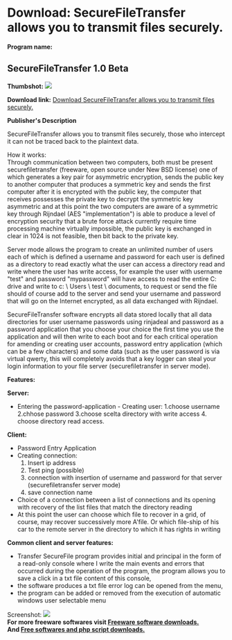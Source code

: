 # Download: SecureFileTransfer allows you to transmit files securely.

**Program name:**

## SecureFileTransfer 1.0 Beta

  
**Thumbshot:** ![](http://www.freewarefiles.com/screenshot/securefiletransfer_md.jpg)   
  
**Download link:** [Download SecureFileTransfer allows you to transmit files securely.](http://freesoftwares.boysofts.com/SecureFileTransfer_program_56558.html)  
  


**Publisher's Description**  
  


SecureFileTransfer allows you to transmit files securely, those who intercept it can not be traced back to the plaintext data. 

How it works:  
Through communication between two computers, both must be present securefiletransfer (freeware, open source under New BSD license) one of which generates a key pair for asymmetric encryption, sends the public key to another computer that produces a symmetric key and sends the first computer after it is encrypted with the public key, the computer that receives possesses the private key to decrypt the symmetric key asymmetric and at this point the two computers are aware of a symmetric key through Rijndael (AES "implementation") is able to produce a level of encryption security that a brute force attack currently require time processing machine virtually impossible, the public key is exchanged in clear in 1024 is not feasible, then bit back to the private key.

Server mode allows the program to create an unlimited number of users each of which is defined a username and password for each user is defined as a directory to read exactly what the user can access a directory read and write where the user has write access, for example the user with username "test" and password "mypassword" will have access to read the entire C: drive and write to c: \ Users \ test \ documents, to request or send the file should of course add to the server and send your username and password that will go on the Internet encrypted, as all data exchanged with Rijndael. 

SecureFileTransfer software encrypts all data stored locally that all data directories for user username passwords using rinjadeal and password as a password application that you choose your choice the first time you use the application and will then write to each boot and for each critical operation for amending or creating user accounts, password entry application (which can be a few characters) and some data (such as the user password is via virtual qwerty, this will completely avoids that a key logger can steal your login information to your file server (securefiletransfer in server mode).

**Features:**

**Server:**

  * Entering the password-application - Creating user: 1.choose username 2.chhose password 3.choose scelta directory with write access 4. choose directory read access. 

**Client:**

  * Password Entry Application 
  * Creating connection: 
    1. Insert ip address 
    2. Test ping (possible) 
    3. connection with insertion of username and password for that server (securefiletransfer server mode) 
    4. save connection name 
  * Choice of a connection between a list of connections and its opening with recovery of the list files that match the directory reading 
  * At this point the user can choose which file to recover in a grid, of course, may recover successively more A'file. Or which file-ship of his car to the remote server in the directory to which it has rights in writing 

**Common client and server features:**

  * Transfer SecureFile program provides initial and principal in the form of a read-only console where I write the main events and errors that occurred during the operation of the program, the program allows you to save a click in a txt file content of this console, 
  * the software produces a txt file error log can be opened from the menu, 
  * the program can be added or removed from the execution of automatic windows user selectable menu 

  
  
Screenshot: ![](http://www.freewarefiles.com/screenshot/securefiletransfer.jpg)   
**For more freeware softwares visit [Freeware software downloads.](http://freesoftwares.boysofts.com/)**   
**And [Free softwares and php script downloads.](http://www.boysofts.com/)**
